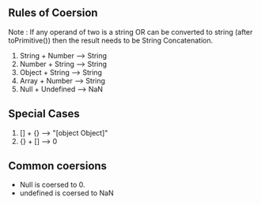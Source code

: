 ## Rules of Coersion

Note
: If any operand of two is a string OR can be converted to string (after toPrimitive()) then the result needs to be String Concatenation.

1. String + Number --> String
2. Number + String --> String
3. Object + String --> String
4. Array + Number --> String
5. Null + Undefined --> NaN


## Special Cases

1. [] + {} --> "[object Object]"
2. {} + [] --> 0




## Common coersions 
- Null is coersed to 0.
- undefined is coersed to NaN